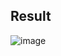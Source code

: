 ## Result

![image](https://user-images.githubusercontent.com/75350516/134196919-1b9b5bff-1a38-478a-8549-c1c8f0299488.png)
